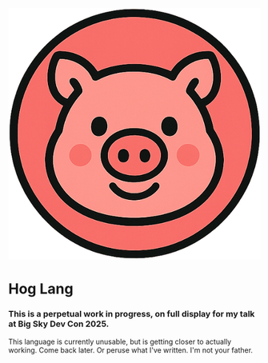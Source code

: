 <p align="center">
  <img src="logo.png" />
</p>

# Hog Lang

### This is a perpetual work in progress, on full display for my talk at Big Sky Dev Con 2025.

This language is currently unusable, but is getting closer to actually working.
Come back later. Or peruse what I've written. I'm not your father.
